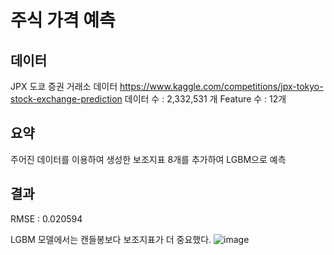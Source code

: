 # 주식 가격 예측

## 데이터
JPX 도쿄 증권 거래소 데이터
https://www.kaggle.com/competitions/jpx-tokyo-stock-exchange-prediction
데이터 수 : 2,332,531 개
Feature 수 : 12개

## 요약
주어진 데이터를 이용하여 생성한 보조지표 8개를 추가하여 LGBM으로 예측

## 결과

RMSE : 0.020594

LGBM 모델에서는 캔들봉보다 보조지표가 더 중요했다.
![image](https://user-images.githubusercontent.com/27802354/197688261-bba4f2b4-6040-4a10-8f97-de72a07dcc81.png)
